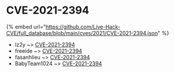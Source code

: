 # CVE-2021-2394
{% embed url="https://github.com/Live-Hack-CVE/full_database/blob/main/cves/2021/CVE-2021-2394.json" %}

* lz2y ~> [CVE-2021-2394](https://www.alice-snow.ru/2021/database/cve-2021-2394/cve-2021-2394-lz2y)
* freeide ~> [CVE-2021-2394](https://www.alice-snow.ru/2021/database/cve-2021-2394/cve-2021-2394-freeide)
* fasanhlieu ~> [CVE-2021-2394](https://www.alice-snow.ru/2021/database/cve-2021-2394/cve-2021-2394-fasanhlieu)
* BabyTeam1024 ~> [CVE-2021-2394](https://www.alice-snow.ru/2021/database/cve-2021-2394/cve-2021-2394-babyteam1024)